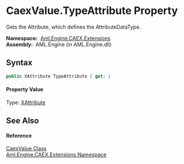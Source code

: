 CaexValue.TypeAttribute Property
================================
Gets the Attribute, which defines the AttributeDataType.

  **Namespace:**  [Aml.Engine.CAEX.Extensions][1]  
  **Assembly:**  AML.Engine (in AML.Engine.dll)

Syntax
------

```csharp
public XAttribute TypeAttribute { get; }
```

#### Property Value
Type: [XAttribute][2]

See Also
--------

#### Reference
[CaexValue Class][3]  
[Aml.Engine.CAEX.Extensions Namespace][1]  

[1]: ../README.md
[2]: https://docs.microsoft.com/dotnet/api/system.xml.linq.xattribute
[3]: README.md
[4]: https://www.automationml.org
[5]: ../../icons/logoShade.png